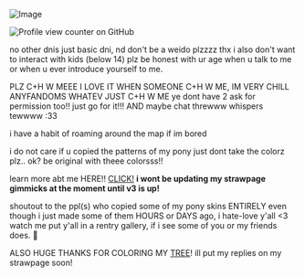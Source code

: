 ![Image](https://github.com/user-attachments/assets/1986562b-d49d-4113-9b2f-6a40e09107f3)

![Profile view counter on GitHub](https://komarev.com/ghpvc/?username=shiningumbreon)


no other dnis just basic dni, nd don't be a weido plzzzz thx 
i also don't want to interact with kids (below 14) plz be honest with ur age when u talk to me or when u ever introduce yourself to me.

PLZ C+H W MEEE I LOVE IT WHEN SOMEONE C+H W ME, IM VERY CHILL ANYFANDOMS WHATEV JUST C+H W ME ye dont have 2 ask for permission too!! just go for it!!! AND maybe chat threwww whispers tewwww :33 

i have a habit of roaming around the map if im bored

i do not care if u copied the patterns of my pony just dont take the colorz plz.. ok? be original with theee colorsss!!

learn more abt me HERE!! [CLICK!](https://rentry.co/kextendedbyi)
**i wont be updating my strawpage gimmicks at the moment until v3 is up!**


shoutout to the ppl(s) who copied some of my pony skins ENTIRELY even though i just made some of them HOURS or DAYS ago, i hate-love y'all <3 
watch me put y'all in a rentry gallery, if i see some of you or my friends does. 🫶

ALSO HUGE THANKS FOR COLORING MY [TREE](https://colormytree.me/2024/01JE9BFHHT5JXFM1W4WKA4SYAV)! ill put my replies on my strawpage soon!

